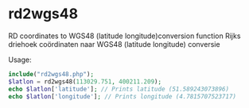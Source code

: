 rd2wgs48
========

RD coordinates to WGS48 (latitude longitude)conversion function
Rijks driehoek coördinaten naar WGS48 (latitude longitude) conversie

Usage:

```php
include("rd2wgs48.php");
$latlon = rd2wgs48(113029.751, 400211.209);
echo $latlon['latitude']; // Prints latitude (51.589243073896)
echo $latlon['longitude']; // Prints longitude (4.7815707523717)
```
